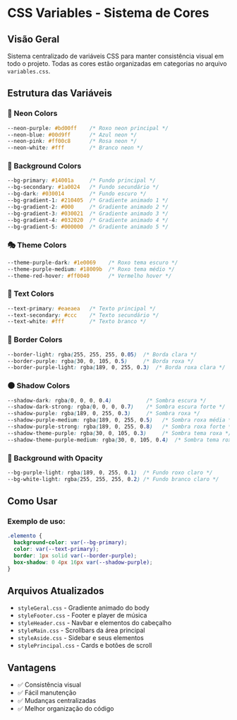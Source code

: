 # CSS Variables - Sistema de Cores

## Visão Geral
Sistema centralizado de variáveis CSS para manter consistência visual em todo o projeto. Todas as cores estão organizadas em categorias no arquivo `variables.css`.

## Estrutura das Variáveis

### 🌈 Neon Colors
```css
--neon-purple: #bd00ff    /* Roxo neon principal */
--neon-blue: #00d9ff      /* Azul neon */
--neon-pink: #ff00c8      /* Rosa neon */
--neon-white: #fff        /* Branco neon */
```

### 🎨 Background Colors
```css
--bg-primary: #14001a     /* Fundo principal */
--bg-secondary: #1a0024   /* Fundo secundário */
--bg-dark: #030014        /* Fundo escuro */
--bg-gradient-1: #210405  /* Gradiente animado 1 */
--bg-gradient-2: #000     /* Gradiente animado 2 */
--bg-gradient-3: #030021  /* Gradiente animado 3 */
--bg-gradient-4: #032020  /* Gradiente animado 4 */
--bg-gradient-5: #000000  /* Gradiente animado 5 */
```

### 🎭 Theme Colors
```css
--theme-purple-dark: #1e0069    /* Roxo tema escuro */
--theme-purple-medium: #18009b  /* Roxo tema médio */
--theme-red-hover: #ff0040      /* Vermelho hover */
```

### 📝 Text Colors
```css
--text-primary: #eaeaea   /* Texto principal */
--text-secondary: #ccc    /* Texto secundário */
--text-white: #fff        /* Texto branco */
```

### 🔲 Border Colors
```css
--border-light: rgba(255, 255, 255, 0.05)  /* Borda clara */
--border-purple: rgba(30, 0, 105, 0.5)     /* Borda roxa */
--border-purple-light: rgba(189, 0, 255, 0.3)  /* Borda roxa clara */
```

### 🌑 Shadow Colors
```css
--shadow-dark: rgba(0, 0, 0, 0.4)           /* Sombra escura */
--shadow-dark-strong: rgba(0, 0, 0, 0.7)    /* Sombra escura forte */
--shadow-purple: rgba(189, 0, 255, 0.3)     /* Sombra roxa */
--shadow-purple-medium: rgba(189, 0, 255, 0.5)   /* Sombra roxa média */
--shadow-purple-strong: rgba(189, 0, 255, 0.8)   /* Sombra roxa forte */
--shadow-theme-purple: rgba(30, 0, 105, 0.3)     /* Sombra tema roxa */
--shadow-theme-purple-medium: rgba(30, 0, 105, 0.4)  /* Sombra tema roxa média */
```

### 🎨 Background with Opacity
```css
--bg-purple-light: rgba(189, 0, 255, 0.1)  /* Fundo roxo claro */
--bg-white-light: rgba(255, 255, 255, 0.2) /* Fundo branco claro */
```

## Como Usar

### Exemplo de uso:
```css
.elemento {
  background-color: var(--bg-primary);
  color: var(--text-primary);
  border: 1px solid var(--border-purple);
  box-shadow: 0 4px 16px var(--shadow-purple);
}
```

## Arquivos Atualizados
- `styleGeral.css` - Gradiente animado do body
- `styleFooter.css` - Footer e player de música
- `styleHeader.css` - Navbar e elementos do cabeçalho
- `styleMain.css` - Scrollbars da área principal
- `styleAside.css` - Sidebar e seus elementos
- `stylePrincipal.css` - Cards e botões de scroll

## Vantagens
- ✅ Consistência visual
- ✅ Fácil manutenção
- ✅ Mudanças centralizadas
- ✅ Melhor organização do código